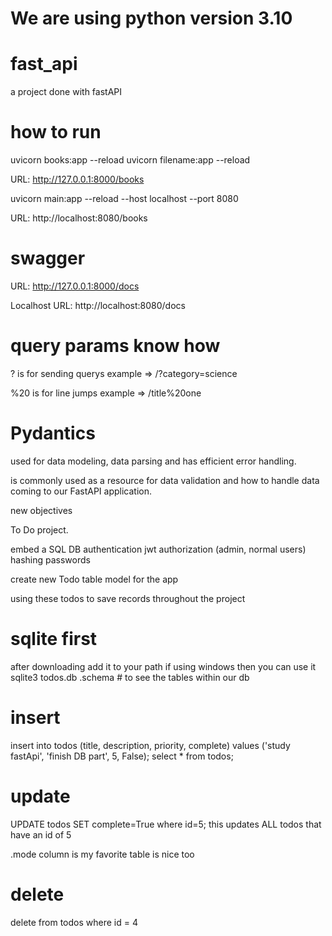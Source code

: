 # We are using python version 3.10

# fast_api
a project done with fastAPI

# how to run
uvicorn books:app --reload
uvicorn filename:app --reload

URL: http://127.0.0.1:8000/books

uvicorn main:app --reload --host localhost --port 8080

URL: http://localhost:8080/books

# swagger

URL: http://127.0.0.1:8000/docs

Localhost
URL: http://localhost:8080/docs


# query params know how

? is for sending querys
example => /?category=science

%20 is for line jumps
example => /title%20one

# Pydantics

used for data modeling, data parsing and has efficient error handling.

is commonly used as a  resource for data validation and how to handle data coming to our FastAPI application.

new objectives

To Do project.

embed a SQL DB
authentication jwt
authorization (admin, normal users)
hashing passwords

create new Todo table model for the app

using these todos to save records throughout the project

# sqlite first

after downloading add it to your path if using windows
then you can use it
sqlite3 todos.db
    .schema  # to see the tables within our db
# insert
insert into todos (title, description, priority, complete) values ('study fastApi', 'finish DB part', 5, False);
select * from todos;

# update
UPDATE todos SET complete=True where id=5;
this updates ALL todos that have an id of 5

.mode column is my favorite
      table is nice too

# delete
delete from todos where id = 4
